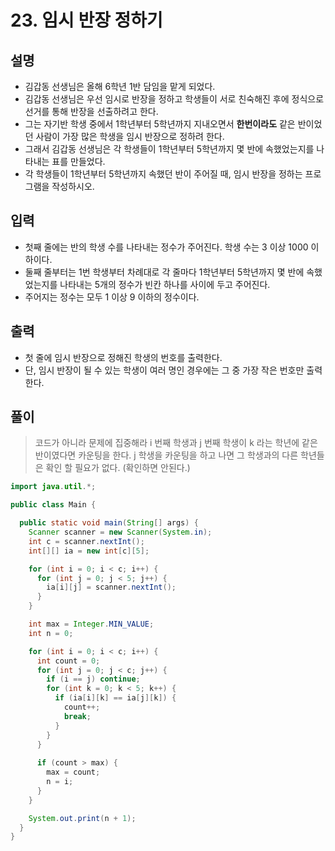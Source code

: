 # 23. 임시 반장 정하기

## 설명
* 김갑동 선생님은 올해 6학년 1반 담임을 맡게 되었다.
* 김갑동 선생님은 우선 임시로 반장을 정하고 학생들이 서로 친숙해진 후에 정식으로 선거를 통해 반장을 선출하려고 한다.
* 그는 자기반 학생 중에서 1학년부터 5학년까지 지내오면서 **한번이라도** 같은 반이었던 사람이 가장 많은 학생을 임시 반장으로 정하려 한다.
* 그래서 김갑동 선생님은 각 학생들이 1학년부터 5학년까지 몇 반에 속했었는지를 나타내는 표를 만들었다.
* 각 학생들이 1학년부터 5학년까지 속했던 반이 주어질 때, 임시 반장을 정하는 프로그램을 작성하시오.

## 입력
* 첫째 줄에는 반의 학생 수를 나타내는 정수가 주어진다. 학생 수는 3 이상 1000 이하이다.
* 둘째 줄부터는 1번 학생부터 차례대로 각 줄마다 1학년부터 5학년까지 몇 반에 속했었는지를 나타내는 5개의 정수가 빈칸 하나를 사이에 두고 주어진다.
* 주어지는 정수는 모두 1 이상 9 이하의 정수이다.

## 출력
* 첫 줄에 임시 반장으로 정해진 학생의 번호를 출력한다.
* 단, 임시 반장이 될 수 있는 학생이 여러 명인 경우에는 그 중 가장 작은 번호만 출력한다.

## 풀이

> 코드가 아니라 문제에 집중해라 i 번째 학생과 j 번째 학생이 k 라는 학년에 같은 반이였다면 카운팅을 한다.
> j 학생을 카운팅을 하고 나면 그 학생과의 다른 학년들은 확인 할 필요가 없다. (확인하면 안된다.)

```java
import java.util.*;

public class Main {

  public static void main(String[] args) {
    Scanner scanner = new Scanner(System.in);
    int c = scanner.nextInt();
    int[][] ia = new int[c][5];

    for (int i = 0; i < c; i++) {
      for (int j = 0; j < 5; j++) {
        ia[i][j] = scanner.nextInt();
      }
    }

    int max = Integer.MIN_VALUE;
    int n = 0;

    for (int i = 0; i < c; i++) {
      int count = 0;
      for (int j = 0; j < c; j++) {
        if (i == j) continue;
        for (int k = 0; k < 5; k++) {
          if (ia[i][k] == ia[j][k]) {
            count++;
            break;
          }
        }
      }
      
      if (count > max) {
        max = count;
        n = i;
      }
    }

    System.out.print(n + 1);
  }
}
```